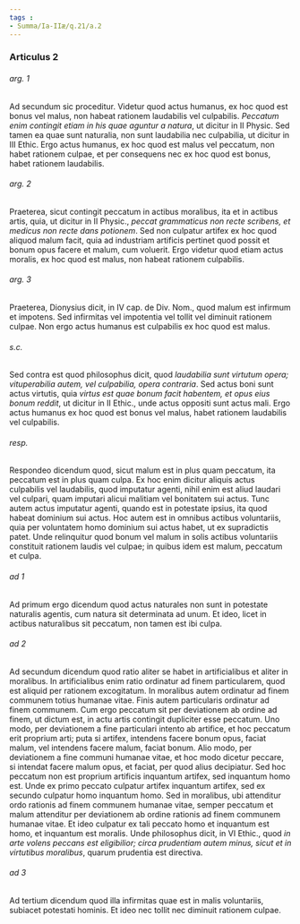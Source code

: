 ```yaml
---
tags : 
- Summa/Ia-IIæ/q.21/a.2
---
```


### Articulus 2

###### arg. 1
Ad secundum sic proceditur. Videtur quod actus humanus, ex hoc quod est bonus vel malus, non habeat rationem laudabilis vel culpabilis. *Peccatum enim contingit etiam in his quae aguntur a natura*, ut dicitur in II Physic. Sed tamen ea quae sunt naturalia, non sunt laudabilia nec culpabilia, ut dicitur in III Ethic. Ergo actus humanus, ex hoc quod est malus vel peccatum, non habet rationem culpae, et per consequens nec ex hoc quod est bonus, habet rationem laudabilis.

###### arg. 2
Praeterea, sicut contingit peccatum in actibus moralibus, ita et in actibus artis, quia, ut dicitur in II Physic., *peccat grammaticus non recte scribens, et medicus non recte dans potionem*. Sed non culpatur artifex ex hoc quod aliquod malum facit, quia ad industriam artificis pertinet quod possit et bonum opus facere et malum, cum voluerit. Ergo videtur quod etiam actus moralis, ex hoc quod est malus, non habeat rationem culpabilis.

###### arg. 3
Praeterea, Dionysius dicit, in IV cap. de Div. Nom., quod malum est infirmum et impotens. Sed infirmitas vel impotentia vel tollit vel diminuit rationem culpae. Non ergo actus humanus est culpabilis ex hoc quod est malus.

###### s.c.
Sed contra est quod philosophus dicit, quod *laudabilia sunt virtutum opera; vituperabilia autem, vel culpabilia, opera contraria*. Sed actus boni sunt actus virtutis, quia *virtus est quae bonum facit habentem, et opus eius bonum reddit*, ut dicitur in II Ethic., unde actus oppositi sunt actus mali. Ergo actus humanus ex hoc quod est bonus vel malus, habet rationem laudabilis vel culpabilis.

###### resp.
Respondeo dicendum quod, sicut malum est in plus quam peccatum, ita peccatum est in plus quam culpa. Ex hoc enim dicitur aliquis actus culpabilis vel laudabilis, quod imputatur agenti, nihil enim est aliud laudari vel culpari, quam imputari alicui malitiam vel bonitatem sui actus. Tunc autem actus imputatur agenti, quando est in potestate ipsius, ita quod habeat dominium sui actus. Hoc autem est in omnibus actibus voluntariis, quia per voluntatem homo dominium sui actus habet, ut ex supradictis patet. Unde relinquitur quod bonum vel malum in solis actibus voluntariis constituit rationem laudis vel culpae; in quibus idem est malum, peccatum et culpa.

###### ad 1
Ad primum ergo dicendum quod actus naturales non sunt in potestate naturalis agentis, cum natura sit determinata ad unum. Et ideo, licet in actibus naturalibus sit peccatum, non tamen est ibi culpa.

###### ad 2
Ad secundum dicendum quod ratio aliter se habet in artificialibus et aliter in moralibus. In artificialibus enim ratio ordinatur ad finem particularem, quod est aliquid per rationem excogitatum. In moralibus autem ordinatur ad finem communem totius humanae vitae. Finis autem particularis ordinatur ad finem communem. Cum ergo peccatum sit per deviationem ab ordine ad finem, ut dictum est, in actu artis contingit dupliciter esse peccatum. Uno modo, per deviationem a fine particulari intento ab artifice, et hoc peccatum erit proprium arti; puta si artifex, intendens facere bonum opus, faciat malum, vel intendens facere malum, faciat bonum. Alio modo, per deviationem a fine communi humanae vitae, et hoc modo dicetur peccare, si intendat facere malum opus, et faciat, per quod alius decipiatur. Sed hoc peccatum non est proprium artificis inquantum artifex, sed inquantum homo est. Unde ex primo peccato culpatur artifex inquantum artifex, sed ex secundo culpatur homo inquantum homo. Sed in moralibus, ubi attenditur ordo rationis ad finem communem humanae vitae, semper peccatum et malum attenditur per deviationem ab ordine rationis ad finem communem humanae vitae. Et ideo culpatur ex tali peccato homo et inquantum est homo, et inquantum est moralis. Unde philosophus dicit, in VI Ethic., quod *in arte volens peccans est eligibilior; circa prudentiam autem minus, sicut et in virtutibus moralibus*, quarum prudentia est directiva.

###### ad 3
Ad tertium dicendum quod illa infirmitas quae est in malis voluntariis, subiacet potestati hominis. Et ideo nec tollit nec diminuit rationem culpae.


